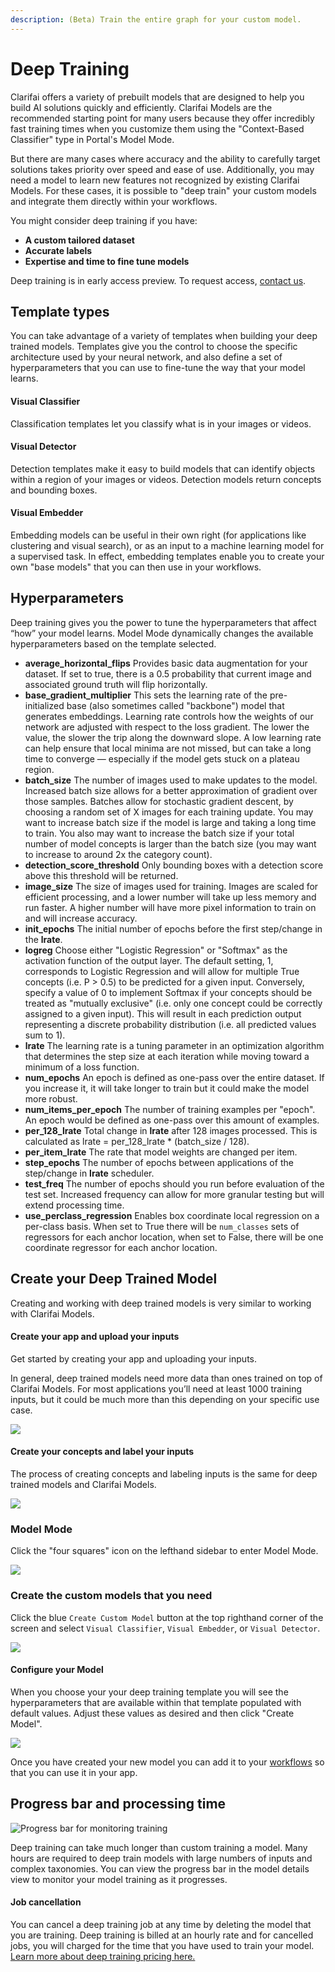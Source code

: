 ```yaml
---
description: (Beta) Train the entire graph for your custom model.
---
```


# Deep Training

Clarifai offers a variety of prebuilt models that are designed to help you build AI solutions quickly and efficiently. Clarifai Models are the recommended starting point for many users because they offer incredibly fast training times when you customize them using the "Context-Based Classifier" type in Portal's Model Mode.

But there are many cases where accuracy and the ability to carefully target solutions takes priority over speed and ease of use. Additionally, you may need a model to learn new features not recognized by existing Clarifai Models. For these cases, it is possible to "deep train" your custom models and integrate them directly within your workflows.

You might consider deep training if you have:

* **A custom tailored dataset**
* **Accurate labels**
* **Expertise and time to fine tune models**


Deep training is in early access preview. To request access, [contact us](https://www.clarifai.com/contact).


## Template types

You can take advantage of a variety of templates when building your deep trained models. Templates give you the control to choose the specific architecture used by your neural network, and also define a set of hyperparameters that you can use to fine-tune the way that your model learns.

#### Visual Classifier

Classification templates let you classify what is in your images or videos.

#### Visual Detector

Detection templates make it easy to build models that can identify objects within a region of your images or videos. Detection models return concepts and bounding boxes.

#### Visual Embedder

Embedding models can be useful in their own right \(for applications like clustering and visual search\), or as an input to a machine learning model for a supervised task. In effect, embedding templates enable you to create your own "base models" that you can then use in your workflows.

## Hyperparameters

Deep training gives you the power to tune the hyperparameters that affect “how” your model learns. Model Mode dynamically changes the available hyperparameters based on the template selected.

* **average\_horizontal\_flips** Provides basic data augmentation for your dataset. If set to true, there is a 0.5 probability that current image and associated ground truth will flip horizontally.
* **base\_gradient\_multiplier** This sets the learning rate of the pre-initialized base \(also sometimes called "backbone"\) model that generates embeddings. Learning rate controls how the weights of our network are adjusted with respect to the loss gradient. The lower the value, the slower the trip along the downward slope. A low learning rate can help ensure that local minima are not missed, but can take a long time to converge — especially if the model gets stuck on a plateau region.
* **batch\_size** The number of images used to make updates to the model. Increased batch size allows for a better approximation of gradient over those samples. Batches allow for stochastic gradient descent, by choosing a random set of X images for each training update. You may want to increase batch size if the model is large and taking a long time to train. You also may want to increase the batch size if your total number of model concepts is larger than the batch size \(you may want to increase to around 2x the category count\).
* **detection\_score\_threshold** Only bounding boxes with a detection score above this threshold will be returned.
* **image\_size** The size of images used for training. Images are scaled for efficient processing, and a lower number will take up less memory and run faster. A higher number will have more pixel information to train on and will increase accuracy.
* **init\_epochs** The initial number of epochs before the first step/change in the **lrate**.
* **logreg** Choose either "Logistic Regression" or "Softmax" as the activation function of the output layer. The default setting, 1, corresponds to Logistic Regression and will allow for multiple True concepts \(i.e. P &gt; 0.5\) to be predicted for a given input. Conversely, specify a value of 0 to implement Softmax if your concepts should be treated as "mutually exclusive" \(i.e. only one concept could be correctly assigned to a given input\). This will result in each prediction output representing a discrete probability distribution \(i.e. all predicted values sum to 1\).
* **lrate** The learning rate is a tuning parameter in an optimization algorithm that determines the step size at each iteration while moving toward a minimum of a loss function.
* **num\_epochs** An epoch is defined as one-pass over the entire dataset. If you increase it, it will take longer to train but it could make the model more robust.
* **num\_items\_per\_epoch** The number of training examples per "epoch". An epoch would be defined as one-pass over this amount of examples.
* **per\_128\_lrate** Total change in **lrate** after 128 images processed. This is calculated as lrate = per\_128\_lrate \* \(batch\_size / 128\).
* **per\_item\_lrate** The rate that model weights are changed per item.
* **step\_epochs** The number of epochs between applications of the step/change in **lrate** scheduler.
* **test\_freq** The number of epochs should you run before evaluation of the test set. Increased frequency can allow for more granular testing but will extend processing time.
* **use\_perclass\_regression** Enables box coordinate local regression on a per-class basis. When set to True there will be `num_classes` sets of regressors for each anchor location, when set to False, there will be one coordinate regressor for each anchor location.

## Create your Deep Trained Model

Creating and working with deep trained models is very similar to working with Clarifai Models.

#### Create your app and upload your inputs

Get started by creating your app and uploading your inputs.

In general, deep trained models need more data than ones trained on top of Clarifai Models. For most applications you’ll need at least 1000 training inputs, but it could be much more than this depending on your specific use case.

![](../../.gitbook/assets/create_dt_app.jpg)

#### Create your concepts and label your inputs

The process of creating concepts and labeling inputs is the same for deep trained models and Clarifai Models.

![](../../.gitbook/assets/label_inputs_dt.jpg)

### Model Mode

Click the "four squares" icon on the lefthand sidebar to enter Model Mode.

![](../../.gitbook/assets/model_mode.jpg)

### Create the custom models that you need

Click the blue `Create Custom Model` button at the top righthand corner of the screen and select `Visual Classifier`, `Visual Embedder`, or `Visual Detector`.

![](../../.gitbook/assets/create_custom_model.jpg)

#### Configure your Model

When you choose your your deep training template you will see the hyperparameters that are available within that template populated with default values. Adjust these values as desired and then click "Create Model".

![](../../.gitbook/assets/create_dt_model.jpg)

Once you have created your new model you can add it to your [workflows](https://docs.clarifai.com/portal-guide/workflows) so that you can use it in your app.

## Progress bar and processing time

![Progress bar for monitoring training](../../.gitbook/assets/deep-training-progress.jpg)

Deep training can take much longer than custom training a model. Many hours are required to deep train models with large numbers of inputs and complex taxonomies. You can view the progress bar in the model details view to monitor your model training as it progresses.

#### Job cancellation

You can cancel a deep training job at any time by deleting the model that you are training. Deep training is billed at an hourly rate and for cancelled jobs, you will charged for the time that you have used to train your model. [Learn more about deep training pricing here. ](https://www.clarifai.com/pricing)

